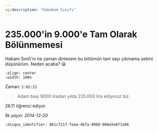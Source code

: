 ```yaml
---
og:description: "Hababam Sınıfı"
---
```


# 235.000'in 9.000'e Tam Olarak Bölünmemesi

Habam Sınıfı'nı ne zaman dinlesem bu bölümün tam sayı çıkmama sebini düşünürüm.
Neden acaba? 😃

```{youtube} hf2-8MRPGu8
:align: center
:width: 100%
```

Zaman: `1:02:21`

> Adam başı 9000 liradan yılda 235.000 lira ediyoruz biz.

26.11 öğrenci ediyor.

*İlk yayın: 2014-12-20*

```{disqus}
:disqus_identifier: 661c7217-feaa-4bfa-8980-066e5e671a96
```
